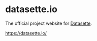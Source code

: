 # datasette.io

The official project website for [Datasette](https://github.com/simonw/datasette).

https://datasette.io/
